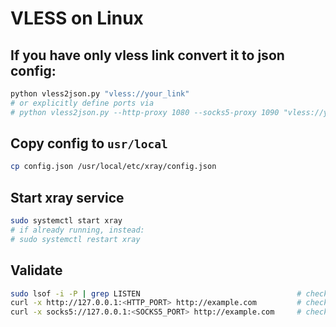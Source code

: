 # VLESS on Linux

## If you have only vless link convert it to json config:
```bash
python vless2json.py "vless://your_link"
# or explicitly define ports via
# python vless2json.py --http-proxy 1080 --socks5-proxy 1090 "vless://your_link"
```

## Copy config to `usr/local`
```bash
cp config.json /usr/local/etc/xray/config.json
```

## Start xray service
```bash
sudo systemctl start xray
# if already running, instead:
# sudo systemctl restart xray
```

## Validate
```bash
sudo lsof -i -P | grep LISTEN                                   # check xray process listens on 2 tcp ports
curl -x http://127.0.0.1:<HTTP_PORT> http://example.com         # check example.com works with http proxy
curl -x socks5://127.0.0.1:<SOCKS5_PORT> http://example.com     # check example.com works with socks5 proxy
```


